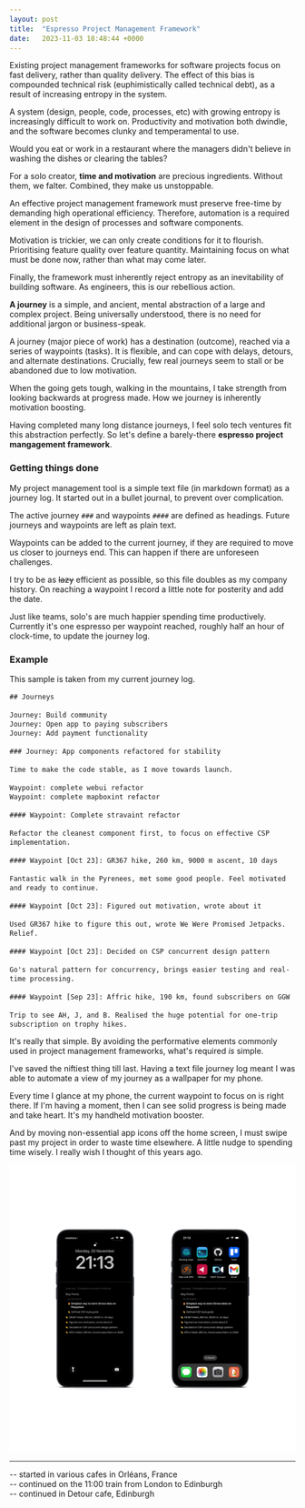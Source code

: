 ```yaml
---
layout: post
title:  "Espresso Project Management Framework"
date:   2023-11-03 18:48:44 +0000
---
```

Existing project management frameworks for software projects focus on fast delivery, rather than quality delivery.
The effect of this bias is compounded technical risk (euphimistically called technical debt), as a result of increasing entropy in the system.

A system (design, people, code, processes, etc) with growing entropy is increasingly difficult to work on.
Productivity and motivation both dwindle, and the software becomes clunky and temperamental to use.

Would you eat or work in a restaurant where the managers didn't believe in washing the dishes or clearing the tables?

For a solo creator, **time and motivation** are precious ingredients.
Without them, we falter.
Combined, they make us unstoppable.

An effective project management framework must preserve free-time by demanding high operational efficiency.
Therefore, automation is a required element in the design of processes and software components.

Motivation is trickier, we can only create conditions for it to flourish.
Prioritising feature quality over feature quantity.
Maintaining focus on what must be done now, rather than what may come later.

Finally, the framework must inherently reject entropy as an inevitability of building software.
As engineers, this is our rebellious action.

**A journey** is a simple, and ancient, mental abstraction of a large and complex project.
Being universally understood, there is no need for additional jargon or business-speak.

A journey (major piece of work) has a destination (outcome), reached via a series of waypoints (tasks).
It is flexible, and can cope with delays, detours, and alternate destinations.
Crucially, few real journeys seem to stall or be abandoned due to low motivation.

When the going gets tough, walking in the mountains, I take strength from looking backwards at progress made.
How we journey is inherently motivation boosting.

Having completed many long distance journeys, I feel solo tech ventures fit this abstraction perfectly.
So let's define a barely-there **espresso project mangagement framework**.

### Getting things done

My project management tool is a simple text file (in markdown format) as a journey log.
It started out in a bullet journal, to prevent over complication.

The active journey ``###`` and waypoints ``####`` are defined as headings.
Future journeys and waypoints are left as plain text.

Waypoints can be added to the current journey, if they are required to move us closer to journeys end.
This can happen if there are unforeseen challenges.

I try to be as ~~lazy~~ efficient as possible, so this file doubles as my company history.
On reaching a waypoint I record a little note for posterity and add the date.

Just like teams, solo's are much happier spending time productively.
Currently it's one espresso per waypoint reached, roughly half an hour of clock-time, to update the journey log.

### Example

This sample is taken from my current journey log.

```
## Journeys

Journey: Build community
Journey: Open app to paying subscribers
Journey: Add payment functionality

### Journey: App components refactored for stability

Time to make the code stable, as I move towards launch.

Waypoint: complete webui refactor
Waypoint: complete mapboxint refactor

#### Waypoint: Complete stravaint refactor

Refactor the cleanest component first, to focus on effective CSP implementation.

#### Waypoint [Oct 23]: GR367 hike, 260 km, 9000 m ascent, 10 days

Fantastic walk in the Pyrenees, met some good people. Feel motivated and ready to continue.

#### Waypoint [Oct 23]: Figured out motivation, wrote about it

Used GR367 hike to figure this out, wrote We Were Promised Jetpacks. Relief.

#### Waypoint [Oct 23]: Decided on CSP concurrent design pattern

Go's natural pattern for concurrency, brings easier testing and real-time processing.

#### Waypoint [Sep 23]: Affric hike, 190 km, found subscribers on GGW

Trip to see AH, J, and B. Realised the huge potential for one-trip subscription on trophy hikes.
```

It's really that simple.
By avoiding the performative elements commonly used in project management frameworks, what's required _is_ simple.

I've saved the niftiest thing till last.
Having a text file journey log meant I was able to automate a view of my journey as a wallpaper for my phone.

Every time I glance at my phone, the current waypoint to focus on is right there.
If I'm having a moment, then I can see solid progress is being made and take heart.
It's my handheld motivation booster.

And by moving non-essential app icons off the home screen, I must swipe past my project in order to waste time elsewhere.
A little nudge to spending time wisely.
I really wish I thought of this years ago.

![iPhone With Espresso](/assets/iphonewithespresso.png)

---

-- started in various cafes in Orléans, France  
-- continued on the 11:00 train from London to Edinburgh  
-- continued in Detour cafe, Edinburgh
